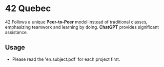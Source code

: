 # 42 Quebec
42 Follows a unique **Peer-to-Peer** model instead of traditional classes, emphasizing teamwork and learning by doing. **ChatGPT** provides significant assistance.

## Usage
* Please read the 'en.subject.pdf' for each project first.
